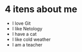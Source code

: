 # 4 itens about me

- I love Git
- I like Netology
- I have a cat
- I like cold weather
- I am a teacher

